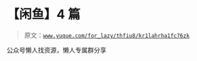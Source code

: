 # 【闲鱼】4 篇

> 原文：[`www.yuque.com/for_lazy/thfiu8/kr1lahrha1fc76zk`](https://www.yuque.com/for_lazy/thfiu8/kr1lahrha1fc76zk)

<ne-p id="u5b046c40" data-lake-id="u5b046c40"><ne-text id="u35bfefc6">公众号懒人找资源，懒人专属群分享</ne-text></ne-p>